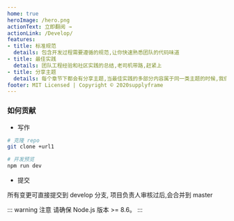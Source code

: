 ```yaml
---
home: true
heroImage: /hero.png
actionText: 立即翻阅 →
actionLink: /Develop/
features:
- title: 标准规范
  details: 包含开发过程需要遵循的规范,让你快速熟悉团队的代码味道
- title: 最佳实践
  details: 团队工程经验和社区实践的总结,老司机带路,赶紧上
- title: 分享主题
  details: 每个章节下都会有分享主题,当最佳实践的多部分内容属于同一类主题的时候,我们会将其归纳成独立子章节,方便快速找到目标内容
footer: MIT Licensed | Copyright © 2020supplyframe 
---
```


### 如何贡献

* 写作

``` bash
# 克隆 repo
git clone +url1

# 开发预览
npm run dev

```

* 提交

所有变更可直接提交到 develop 分支, 项目负责人审核过后,会合并到 master

::: warning 注意
请确保 Node.js 版本 >= 8.6。
:::
